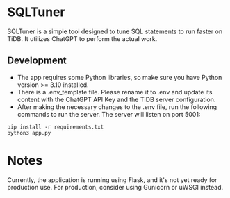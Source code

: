 # SQLTuner

SQLTuner is a simple tool designed to tune SQL statements to run faster on TiDB. It utilizes ChatGPT to perform the actual work.

## Development
* The app requires some Python libraries, so make sure you have Python version >= 3.10 installed.
* There is a .env_template file. Please rename it to .env and update its content with the ChatGPT API Key and the TiDB server configuration.
* After making the necessary changes to the .env file, run the following commands to run the server. The server will listen on port 5001:
```code
pip install -r requirements.txt
python3 app.py
```

# Notes
Currently, the application is running using Flask, and it's not yet ready for production use. For production, consider using Gunicorn or uWSGI instead.
